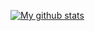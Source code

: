 [![My github stats](https://github-readme-stats-git-master.stan29308.vercel.app/api?username=stan29308&count_private=true&show_icons=true)](https://github.com/stan29308/github-readme-stats)

